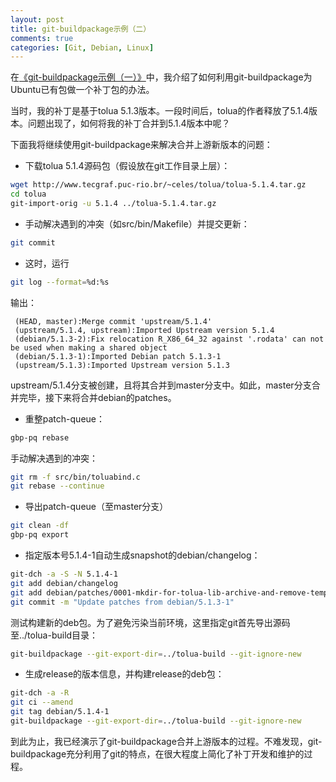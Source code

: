 ```yaml
---
layout: post
title: git-buildpackage示例（二）
comments: true
categories: [Git, Debian, Linux]
---
```


在[《git-buildpackage示例（一）》](/blog/2012/02/19/git-buildpackage-1/)中，我介绍了如何利用git-buildpackage为Ubuntu已有包做一个补丁包的办法。

当时，我的补丁是基于tolua 5.1.3版本。一段时间后，tolua的作者释放了5.1.4版本。问题出现了，如何将我的补丁合并到5.1.4版本中呢？

下面我将继续使用git-buildpackage来解决合并上游新版本的问题：

* 下载tolua 5.1.4源码包（假设放在git工作目录上层）：

```sh
wget http://www.tecgraf.puc-rio.br/~celes/tolua/tolua-5.1.4.tar.gz
cd tolua
git-import-orig -u 5.1.4 ../tolua-5.1.4.tar.gz
```

* 手动解决遇到的冲突（如src/bin/Makefile）并提交更新：

```sh
git commit
```

* 这时，运行

```sh
git log --format=%d:%s
```

输出：

```plain
 (HEAD, master):Merge commit 'upstream/5.1.4'
 (upstream/5.1.4, upstream):Imported Upstream version 5.1.4
 (debian/5.1.3-2):Fix relocation R_X86_64_32 against '.rodata' can not be used when making a shared object
 (debian/5.1.3-1):Imported Debian patch 5.1.3-1
 (upstream/5.1.3):Imported Upstream version 5.1.3
```

upstream/5.1.4分支被创建，且将其合并到master分支中。如此，master分支合并完毕，接下来将合并debian的patches。

* 重整patch-queue：

```sh
gbp-pq rebase
```

手动解决遇到的冲突：

```sh
git rm -f src/bin/toluabind.c
git rebase --continue
```

* 导出patch-queue（至master分支）

```sh
git clean -df
gbp-pq export
```

* 指定版本号5.1.4-1自动生成snapshot的debian/changelog：

```sh
git-dch -a -S -N 5.1.4-1
git add debian/changelog
git add debian/patches/0001-mkdir-for-tolua-lib-archive-and-remove-temp-files.patch
git commit -m "Update patches from debian/5.1.3-1"
```

测试构建新的deb包。为了避免污染当前环境，这里指定git首先导出源码至../tolua-build目录：

```sh
git-buildpackage --git-export-dir=../tolua-build --git-ignore-new
```

* 生成release的版本信息，并构建release的deb包：

```sh
git-dch -a -R
git ci --amend
git tag debian/5.1.4-1
git-buildpackage --git-export-dir=../tolua-build --git-ignore-new
```

到此为止，我已经演示了git-buildpackage合并上游版本的过程。不难发现，git-buildpackage充分利用了git的特点，在很大程度上简化了补丁开发和维护的过程。
